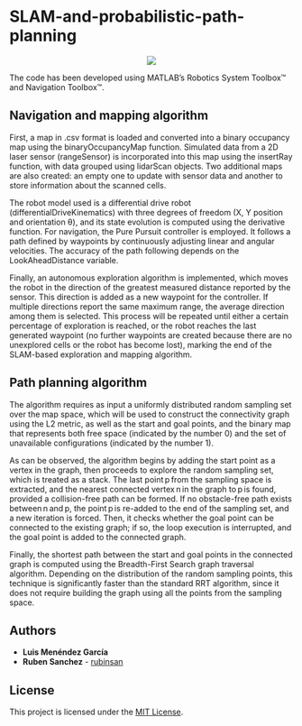 # SLAM-and-probabilistic-path-planning

<p align="center">
  <img src="gif/SLAM_map4.gif">
</p>

The code has been developed using MATLAB’s Robotics System Toolbox™ and Navigation Toolbox™.

## Navigation and mapping algorithm

First, a map in .csv format is loaded and converted into a binary occupancy map using the binaryOccupancyMap function. Simulated data from a 2D laser sensor (rangeSensor) is incorporated into this map using the insertRay function, with data grouped using lidarScan objects. Two additional maps are also created: an empty one to update with sensor data and another to store information about the scanned cells.

The robot model used is a differential drive robot (differentialDriveKinematics) with three degrees of freedom (X, Y position and orientation θ), and its state evolution is computed using the derivative function. For navigation, the Pure Pursuit controller is employed. It follows a path defined by waypoints by continuously adjusting linear and angular velocities. The accuracy of the path following depends on the LookAheadDistance variable.

Finally, an autonomous exploration algorithm is implemented, which moves the robot in the direction of the greatest measured distance reported by the sensor. This direction is added as a new waypoint for the controller. If multiple directions report the same maximum range, the average direction among them is selected. This process will be repeated until either a certain percentage of exploration is reached, or the robot reaches the last generated waypoint (no further waypoints are created because there are no unexplored cells or the robot has become lost), marking the end of the SLAM-based exploration and mapping algorithm.

## Path planning algorithm

The algorithm requires as input a uniformly distributed random sampling set over the map space, which will be used to construct the connectivity graph using the L2 metric, as well as the start and goal points, and the binary map that represents both free space (indicated by the number 0) and the set of unavailable configurations (indicated by the number 1).

As can be observed, the algorithm begins by adding the start point as a vertex in the graph, then proceeds to explore the random sampling set, which is treated as a stack. The last point p from the sampling space is extracted, and the nearest connected vertex n in the graph to p is found, provided a collision-free path can be formed. If no obstacle-free path exists between n and p, the point p is re-added to the end of the sampling set, and a new iteration is forced. Then, it checks whether the goal point can be connected to the existing graph; if so, the loop execution is interrupted, and the goal point is added to the connected graph.

Finally, the shortest path between the start and goal points in the connected graph is computed using the Breadth-First Search graph traversal algorithm. Depending on the distribution of the random sampling points, this technique is significantly faster than the standard RRT algorithm, since it does not require building the graph using all the points from the sampling space.

## Authors

* **Luis Menéndez García**
* **Ruben Sanchez** - [rubinsan](https://github.com/rubinsan)

## License

This project is licensed under the [MIT License](LICENSE).
